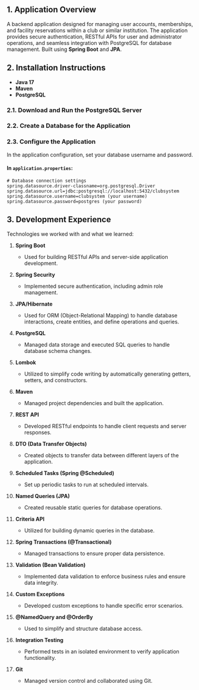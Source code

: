 ## 1. Application Overview
A backend application designed for managing user accounts, memberships, and facility reservations within a club or similar institution. The application provides secure authentication, RESTful APIs for user and administrator operations, and seamless integration with PostgreSQL for database management. Built using **Spring Boot** and **JPA**.

## 2. Installation Instructions

- **Java 17**
- **Maven**
- **PostgreSQL**

### 2.1. Download and Run the PostgreSQL Server

### 2.2. Create a Database for the Application

### 2.3. Configure the Application

In the application configuration, set your database username and password.

#### In `application.properties`:
```properties
# Database connection settings
spring.datasource.driver-classname=org.postgresql.Driver
spring.datasource.url=jdbc:postgresql://localhost:5432/clubsystem
spring.datasource.username=clubsystem (your username)
spring.datasource.password=postgres (your password)
```

## 3. Development Experience

Technologies we worked with and what we learned:

1. **Spring Boot**
   - Used for building RESTful APIs and server-side application development.

2. **Spring Security**
   - Implemented secure authentication, including admin role management.

3. **JPA/Hibernate**
   - Used for ORM (Object-Relational Mapping) to handle database interactions, create entities, and define operations and queries.

4. **PostgreSQL**
   - Managed data storage and executed SQL queries to handle database schema changes.

5. **Lombok**
   - Utilized to simplify code writing by automatically generating getters, setters, and constructors.

6. **Maven**
   - Managed project dependencies and built the application.

7. **REST API**
   - Developed RESTful endpoints to handle client requests and server responses.

8. **DTO (Data Transfer Objects)**
   - Created objects to transfer data between different layers of the application.

9. **Scheduled Tasks (Spring @Scheduled)**
   - Set up periodic tasks to run at scheduled intervals.

10. **Named Queries (JPA)**
    - Created reusable static queries for database operations.

11. **Criteria API**
    - Utilized for building dynamic queries in the database.

12. **Spring Transactions (@Transactional)**
    - Managed transactions to ensure proper data persistence.

13. **Validation (Bean Validation)**
    - Implemented data validation to enforce business rules and ensure data integrity.

14. **Custom Exceptions**
    - Developed custom exceptions to handle specific error scenarios.

15. **@NamedQuery and @OrderBy**
    - Used to simplify and structure database access.

16. **Integration Testing**
    - Performed tests in an isolated environment to verify application functionality.

17. **Git**
    - Managed version control and collaborated using Git.
